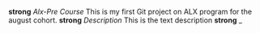 **strong** _Alx-Pre Course_
This is my first Git project on ALX program for the august cohort.
**strong** _Description_
This is the text description
**strong** _